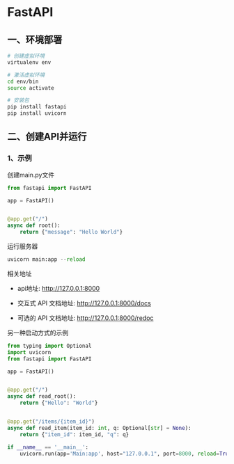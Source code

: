 # FastAPI

## 一、环境部署

```sh
# 创建虚拟环境
virtualenv env

# 激活虚拟环境
cd env/bin
source activate

# 安装包
pip install fastapi
pip install uvicorn
```

## 二、创建API并运行

### 1、示例

创建main.py文件

```python
from fastapi import FastAPI

app = FastAPI()


@app.get("/")
async def root():
    return {"message": "Hello World"}
```

运行服务器

```python
uvicorn main:app --reload
```

相关地址

- api地址: http://127.0.0.1:8000

- 交互式 API 文档地址: http://127.0.0.1:8000/docs

- 可选的 API 文档地址: http://127.0.0.1:8000/redoc

另一种启动方式的示例

```python
from typing import Optional
import uvicorn
from fastapi import FastAPI

app = FastAPI()


@app.get("/")
async def read_root():
    return {"Hello": "World"}


@app.get("/items/{item_id}")
async def read_item(item_id: int, q: Optional[str] = None):
    return {"item_id": item_id, "q": q}

if __name__ == '__main__':
    uvicorn.run(app='Main:app', host="127.0.0.1", port=8000, reload=True, debug=True)
```
